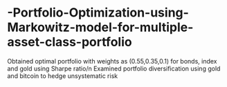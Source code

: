 # -Portfolio-Optimization-using-Markowitz-model-for-multiple-asset-class-portfolio

Obtained optimal portfolio with weights as (0.55,0.35,0.1) for bonds, index and gold using Sharpe ratio/n
Examined portfolio diversification using gold and bitcoin to hedge unsystematic risk

